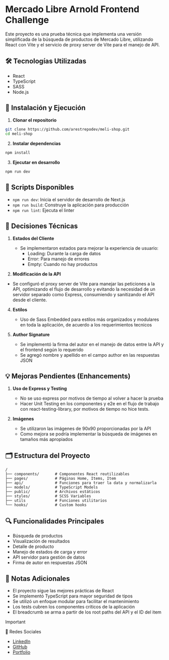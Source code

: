 # Mercado Libre Arnold Frontend Challenge

Este proyecto es una prueba técnica que implementa una versión simplificada de la búsqueda de productos de Mercado Libre, utilizando React con Vite y el servicio de proxy server de Vite para el manejo de API.

## 🛠 Tecnologías Utilizadas

- React
- TypeScript
- SASS
- Node.js

## 🚀 Instalación y Ejecución

1. **Clonar el repositorio**
```bash
git clone https://github.com/arestrepodev/meli-shop.git
cd meli-shop
```

2. **Instalar dependencias**
```bash
npm install
```

3. **Ejecutar en desarrollo**

```bash
npm run dev
```

## 📜 Scripts Disponibles

- `npm run dev`: Inicia el servidor de desarrollo de Next.js
- `npm run build`: Construye la aplicación para producción
- `npm run lint`: Ejecuta el linter

## 🤔 Decisiones Técnicas

1. **Estados del Cliente**
   - Se implementaron estados para mejorar la experiencia de usuario:
     - Loading: Durante la carga de datos
     - Error: Para manejo de errores
     - Empty: Cuando no hay productos

2. **Modificación de la API**
  - Se configuró el proxy server de Vite para manejar las peticiones a la API, optimizando el flujo de desarrollo y evitando la necesidad de un servidor separado como Express, consumiendo y sanitizando el API desde el cliente.

4. **Estilos**
   - Uso de Sass Embedded para estilos más organizados y modulares en toda la aplicación, de acuerdo a los requerimientos tecnicos

5. **Author Signature**
   - Se implementó la firma del autor en el manejo de datos entre la API y el frontend según lo requerido
   - Se agregó nombre y apellido en el campo author en las respuestas JSON

## 💡 Mejoras Pendientes (Enhancements)
1. **Uso de Express y Testing**
   - No se uso express por motivos de tiempo al volver a hacer la prueba
   - Hacer Unit Testing en los componentes y e2e en el flujo de trabajo con react-testing-library, por motivos de tiempo no hice tests.

2. **Imágenes**
   - Se utilizaron las imágenes de 90x90 proporcionadas por la API
   - Como mejora se podría implementar la búsqueda de imágenes en tamaños más apropiados

## 🗂 Estructura del Proyecto

```
/
├── components/       # Componentes React reutilizables
├── pages/            # Páginas Home, Items, Item
├── api/              # Funciones para traer la data y normalizarla
├── models/           # TypeScript Models
├── public/           # Archivos estáticos
├── styles/           # SCSS Variables           
├── utils             # Funciones utilitarios
└── hooks/            # Custom hooks
```

## 🔍 Funcionalidades Principales

- Búsqueda de productos
- Visualización de resultados
- Detalle de producto
- Manejo de estados de carga y error
- API servidor para gestión de datos
- Firma de autor en respuestas JSON

## 📝 Notas Adicionales

- El proyecto sigue las mejores prácticas de React
- Se implementó TypeScript para mayor seguridad de tipos
- Se utilizó un enfoque modular para facilitar el mantenimiento
- Los tests cubren los componentes críticos de la aplicación
- El breadcrumb se arma a partir de los root paths del API y el ID del item

> [!IMPORTANT]
> 📱 Redes Sociales

- [LinkedIn](https://www.linkedin.com/in/arestrepodev/)
- [GitHub](https://github.com/arestrepodev)
- [Portfolio](https://arnoldrestrepo.dev)
